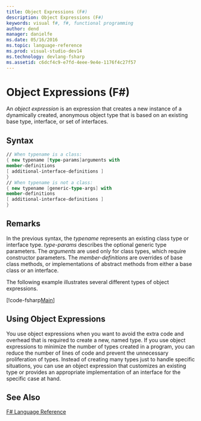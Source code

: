 ```yaml
---
title: Object Expressions (F#)
description: Object Expressions (F#)
keywords: visual f#, f#, functional programming
author: dend
manager: danielfe
ms.date: 05/16/2016
ms.topic: language-reference
ms.prod: visual-studio-dev14
ms.technology: devlang-fsharp
ms.assetid: c6dcf4c9-e7fd-4eee-9e4e-1176f4c27f57
---
```


# Object Expressions (F#)

An *object expression* is an expression that creates a new instance of a dynamically created, anonymous object type that is based on an existing base type, interface, or set of interfaces.


## Syntax

```fsharp
// When typename is a class:
{ new typename [type-params]arguments with
member-definitions
[ additional-interface-definitions ]
}
// When typename is not a class:
{ new typename [generic-type-args] with
member-definitions
[ additional-interface-definitions ]
}
```

## Remarks
In the previous syntax, the *typename* represents an existing class type or interface type. *type-params* describes the optional generic type parameters. The *arguments* are used only for class types, which require constructor parameters. The *member-definitions* are overrides of base class methods, or implementations of abstract methods from either a base class or an interface.

The following example illustrates several different types of object expressions.

[!code-fsharp[Main](../../../samples/snippets/fslangref2/snippet4301.fs)]

## Using Object Expressions
You use object expressions when you want to avoid the extra code and overhead that is required to create a new, named type. If you use object expressions to minimize the number of types created in a program, you can reduce the number of lines of code and prevent the unnecessary proliferation of types. Instead of creating many types just to handle specific situations, you can use an object expression that customizes an existing type or provides an appropriate implementation of an interface for the specific case at hand.


## See Also
[F&#35; Language Reference](FSharp-Language-Reference.md)
